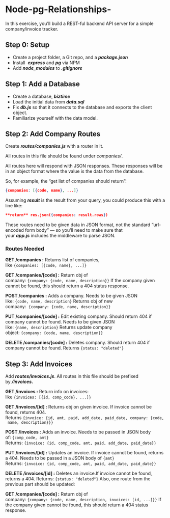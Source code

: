# Node-pg-Relationships-
In this exercise, you’ll build a REST-ful backend API server for a simple company/invoice tracker.
## **Step 0: Setup**

- Create a project folder, a Git repo, and a ***package.json***
- Install  ***express*** and ***pg*** via NPM
- Add ***node_modules*** to ***.gitignore***

## **Step 1: Add a Database**

- Create a database, ***biztime***
- Load the initial data from ***data.sql***
- Fix ***db.js*** so that it connects to the database and exports the client object.
- Familiarize yourself with the data model.

## **Step 2: Add Company Routes**

Create ***routes/companies.js*** with a router in it.

All routes in this file should be found under *companies/*.

All routes here will respond with JSON responses. These responses will be in an object format where the value is the data from the database.

So, for example, the “get list of companies should return”:

```json
{companies: [{code, name}, ...]}
```

Assuming ***result*** is the result from your query, you could produce this with a line like:

```json
**return** res.json({companies: result.rows})
```

These routes need to be given data in JSON format, not the standard “url-encoded form body” — so you’ll need to make sure that your ***app.js*** includes the middleware to parse JSON.

### ****Routes Needed****

**GET /companies :** Returns list of companies, like `{companies: [{code, name}, ...]}`

**GET /companies/[code] :** Return obj of company: `{company: {code, name, description}}`
If the company given cannot be found, this should return a 404 status response.

**POST /companies :** Adds a company. Needs to be given JSON like: `{code, name, description}` Returns obj of new company:  `{company: {code, name, description}}`

**PUT /companies/[code] :** Edit existing company. Should return 404 if company cannot be found.
Needs to be given JSON like: `{name, description}` Returns update company object: `{company: {code, name, description}}`

**DELETE /companies/[code] :** Deletes company. Should return 404 if company cannot be found.
Returns `{status: "deleted"}`

## **Step 3: Add Invoices**

Add ***routes/invoices.js***. All routes in this file should be prefixed by ***/invoices.***

**GET /invoices :** Return info on invoices: like `{invoices: [{id, comp_code}, ...]}`

**GET /invoices/[id] :** Returns obj on given invoice.
If invoice cannot be found, returns 404. Returns `{invoice: {id, amt, paid, add_date, paid_date, company: {code, name, description}}}`

**POST /invoices :** Adds an invoice. Needs to be passed in JSON body of: `{comp_code, amt}`
Returns: `{invoice: {id, comp_code, amt, paid, add_date, paid_date}}`

**PUT /invoices/[id] :** Updates an invoice. If invoice cannot be found, returns a 404.
Needs to be passed in a JSON body of `{amt}` Returns: `{invoice: {id, comp_code, amt, paid, add_date, paid_date}}`

**DELETE /invoices/[id] :** Deletes an invoice.If invoice cannot be found, returns a 404. Returns: `{status: "deleted"}` Also, one route from the previous part should be updated:

**GET /companies/[code] :** Return obj of company: `{company: {code, name, description, invoices: [id, ...]}}` If the company given cannot be found, this should return a 404 status response.
